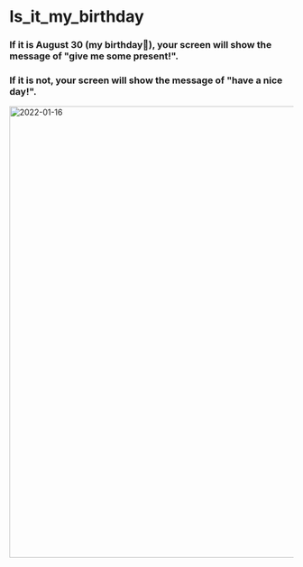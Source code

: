 # Is_it_my_birthday
### If it is August 30 (my birthday🎂), your screen will show the message of "give me some present!".
### If it is not, your screen will show the message of "have a nice day!".

 <img width="800" alt="2022-01-16" src="https://user-images.githubusercontent.com/83505635/149643793-9ee67e01-898f-4fab-8b2a-f19d2597a47e.png">
